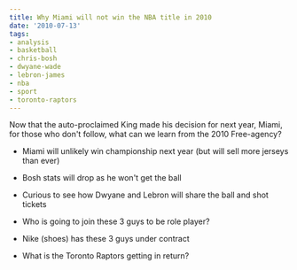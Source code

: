 ```yaml
---
title: Why Miami will not win the NBA title in 2010
date: '2010-07-13'
tags:
- analysis
- basketball
- chris-bosh
- dwyane-wade
- lebron-james
- nba
- sport
- toronto-raptors
---
```


Now that the auto-proclaimed King made his decision for next year, Miami, for those who don't follow, what can we learn from the 2010 Free-agency?

* Miami will unlikely win championship next year (but will sell more jerseys than ever)

* Bosh stats will drop as he won't get the ball

* Curious to see how Dwyane and Lebron will share the ball and shot tickets

* Who is going to join these 3 guys to be role player?

* Nike (shoes) has these 3 guys under contract

* What is the Toronto Raptors getting in return?
